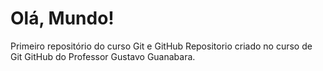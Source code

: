 # Olá, Mundo!
 Primeiro repositório do curso Git e GitHub
Repositorio criado no curso de Git GitHub do Professor Gustavo Guanabara.